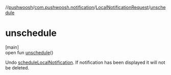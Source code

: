 //[pushwoosh](../../../index.md)/[com.pushwoosh.notification](../index.md)/[LocalNotificationRequest](index.md)/[unschedule](unschedule.md)

# unschedule

[main]\
open fun [unschedule](unschedule.md)()

Undo [scheduleLocalNotification](../../com.pushwoosh/-pushwoosh/schedule-local-notification.md). If notification has been displayed it will not be deleted.
